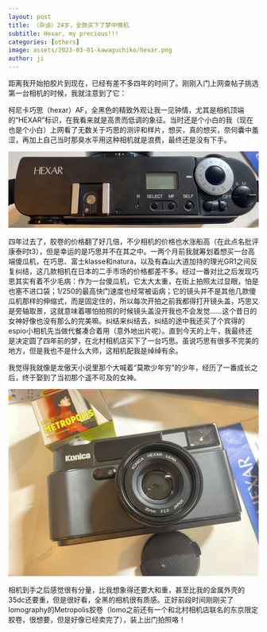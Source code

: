 ```yaml
---
layout: post
title: （杂谈）24岁，全款买下了梦中情机
subtitle: Hexar, my precious!!!
categories: [others]
image: assets/2023-03-01-kawaguchiko/hexar.png
author: ji
---
```


距离我开始拍胶片到现在，已经有差不多四年的时间了。刚刚入门上网查帖子挑选第一台相机的时候，我就注意到了它：

柯尼卡巧思（hexar）AF，全黑色的精致外观让我一见钟情，尤其是相机顶端的“HEXAR”标识，在我看来就是高贵而低调的象征。当时还是个小白的我（现在也是个小白）上网看了无数关于巧思的测评和样片，想买，真的想买，奈何囊中羞涩，再加上自己当时那臭水平用这种相机就是浪费，最终还是没有下手。

![成色很棒的hexar](../assets/2023-03-01-kawaguchiko/hexar2.jpg)

四年过去了，胶卷的价格翻了好几倍，不少相机的价格也水涨船高（在此点名批评康泰时t3），但是幸运的是巧思并不在其之中。一两个月前我就筹划着想买一台高端傻瓜机，在巧思、富士klasse和natura，以及有森山大道加持的理光GR1之间反复纠结，这几款相机在日本的二手市场的价格都差不多。经过一番对比之后发现巧思其实有着不少毛病：作为一台傻瓜机，它太大太重，在街上拍照太过显眼，怕是也塞不进口袋；1/250的最高快门速度也经常被诟病；它的镜头并不是其他几款傻瓜机那样的伸缩式，而是固定住的，所以每次开拍之前我都得打开镜头盖，巧思又是旁轴取景，这就意味着哪怕拍照的时候镜头盖没开我也不会发觉……这个昔日的女神好像也没有那么的完美嘛。纠结来纠结去，纠结的途中我还买了个宾得的espio小相机先当做代餐凑合着用（意外地出片呢）。直到今天的上午，我最终还是决定圆了四年前的梦，在北村相机店买下了一台巧思。虽说巧思有很多不完美的地方，但是我也不是什么大师，这相机配我是绰绰有余。

我觉得我就像是龙傲天小说里那个大喊着“莫欺少年穷”的少年，经历了一番成长之后，终于娶到了当初那个遥不可及的女神。

![成色很棒的hexar](../assets/2023-03-01-kawaguchiko/hexar.jpg)

相机到手之后感觉很有分量，比我想象得还要大和重，甚至比我的金属外壳的35dc还要重，但是很好看，全黑的相机很有质感。正好前段时间刚刚买了lomography的Metropolis胶卷（lomo之前还有一个和北村相机店联名的东京限定胶卷，很想要，但是好像已经卖完了），装上出门拍照咯！

